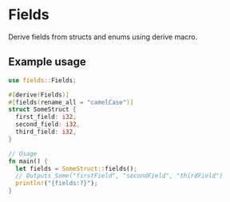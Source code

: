 # Fields

Derive fields from structs and enums using derive macro.

## Example usage

```rust
use fields::Fields;

#[derive(Fields)]
#[fields(rename_all = "camelCase")]
struct SomeStruct {
  first_field: i32,
  second_field: i32,
  third_field: i32,
}

// Usage
fn main() {
  let fields = SomeStruct::fields();
  // Outputs Some("firstField", "secondField", "thirdField")
  println!("{fields:?}"); 
}
```